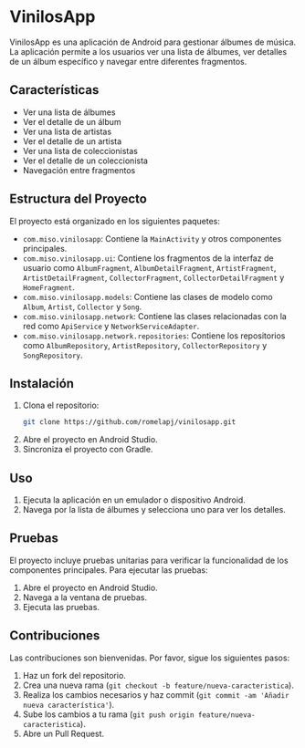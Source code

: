# VinilosApp

VinilosApp es una aplicación de Android para gestionar álbumes de música. La aplicación permite a los usuarios ver una lista de álbumes, ver detalles de un álbum específico y navegar entre diferentes fragmentos.

## Características

- Ver una lista de álbumes
- Ver el detalle de un álbum
- Ver una lista de artistas
- Ver el detalle de un artista
- Ver una lista de coleccionistas
- Ver el detalle de un coleccionista
- Navegación entre fragmentos

## Estructura del Proyecto

El proyecto está organizado en los siguientes paquetes:

- `com.miso.vinilosapp`: Contiene la `MainActivity` y otros componentes principales.
- `com.miso.vinilosapp.ui`: Contiene los fragmentos de la interfaz de usuario como `AlbumFragment`, `AlbumDetailFragment`, `ArtistFragment`, `ArtistDetailFragment`, `CollectorFragment`, `CollectorDetailFragment` y `HomeFragment`.
- `com.miso.vinilosapp.models`: Contiene las clases de modelo como `Album`, `Artist`, `Collector` y `Song`.
- `com.miso.vinilosapp.network`: Contiene las clases relacionadas con la red como `ApiService` y `NetworkServiceAdapter`.
- `com.miso.vinilosapp.network.repositories`: Contiene los repositorios como `AlbumRepository`, `ArtistRepository`, `CollectorRepository` y `SongRepository`.

## Instalación

1. Clona el repositorio:
    ```sh
    git clone https://github.com/romelapj/vinilosapp.git
    ```
2. Abre el proyecto en Android Studio.
3. Sincroniza el proyecto con Gradle.

## Uso

1. Ejecuta la aplicación en un emulador o dispositivo Android.
2. Navega por la lista de álbumes y selecciona uno para ver los detalles.

## Pruebas

El proyecto incluye pruebas unitarias para verificar la funcionalidad de los componentes principales. Para ejecutar las pruebas:

1. Abre el proyecto en Android Studio.
2. Navega a la ventana de pruebas.
3. Ejecuta las pruebas.

## Contribuciones

Las contribuciones son bienvenidas. Por favor, sigue los siguientes pasos:

1. Haz un fork del repositorio.
2. Crea una nueva rama (`git checkout -b feature/nueva-caracteristica`).
3. Realiza los cambios necesarios y haz commit (`git commit -am 'Añadir nueva característica'`).
4. Sube los cambios a tu rama (`git push origin feature/nueva-caracteristica`).
5. Abre un Pull Request.

